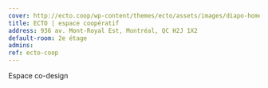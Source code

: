 ```yaml
---
cover: http://ecto.coop/wp-content/themes/ecto/assets/images/diapo-home/creatif.jpg
title: ECTO | espace coopératif
address: 936 av. Mont-Royal Est, Montréal, QC H2J 1X2
default-room: 2e étage
admins:
ref: ecto-coop
---
```

Espace co-design
